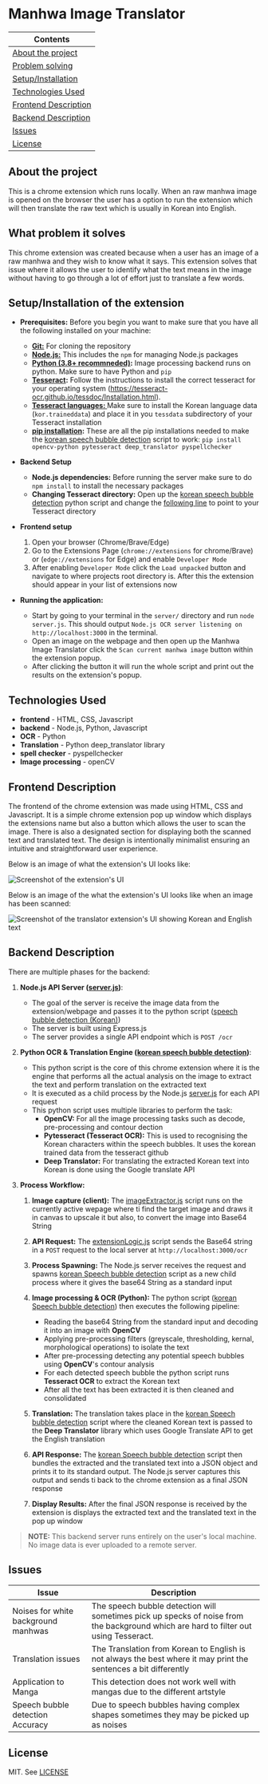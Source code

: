 # Manhwa Image Translator



| Contents |
| -------- |
|[About the project](#about-the-project)||
|[Problem solving](#what-problem-is-solves)|
|[Setup/Installation](#setupinstallation-of-the-extension)|
|[Technologies Used](#technologies-used)|
|[Frontend Description](#frontend-description)|
|[Backend Description](#backend-description)|
|[Issues](#issues)|
|[License](#license)|


## About the project
This is a chrome extension which runs locally. When an raw manhwa image is opened on the browser the user has a option to run the extension which will then translate the raw text which is usually in Korean into English.


## What problem it solves
This chrome extension was created because when a user has an image of a raw manhwa and they wish to know what it says. This extension solves that issue where it allows the user to identify what the text means in the image without having to go through a lot of effort just to translate a few words.


## Setup/Installation of the extension

- **Prerequisites:**
    Before you begin you want to make sure that you have all the following installed on your machine:
    - **<u>Git:</u>** For cloning the repository
    - **<u>Node.js:</u>** This includes the `npm` for managing Node.js packages
    - **<u>Python (3.8+ recommneded)</u>:** Image processing backend runs on python. Make sure to have Python and `pip`
    - **<u>Tesseract</u>:**  Follow the instructions to install the correct tesseract for your operating system (https://tesseract-ocr.github.io/tessdoc/Installation.html).
    - **<u>Tesseract languages: </u>** Make sure to install the Korean language data (`kor.traineddata`) and place it in you `tessdata` subdirectory of your Tesseract installation
    - **<u>pip installation</u>:** These are all the pip installations needed to make the [korean speech bubble detection](server/koreanSpeechBubbleDetection.py) script to work: `pip install opencv-python pytesseract deep_translator pyspellchecker`

- **Backend Setup**
    - **Node.js dependencies:** Before running the server make sure to do `npm install` to install the necessary packages
    - **Changing Tesseract directory:** Open up the [korean speech bubble detection](server/koreanSpeechBubbleDetection.py) python script and change the [following line](https://github.com/S01101S/ManhwaImageTranslator/blob/main/server/koreanSpeechBubbleDetection.py#L12) to point to your Tesseract directory

- **Frontend setup**
    1. Open your browser (Chrome/Brave/Edge)
    2. Go to the Extensions Page (`chrome://extensions` for chrome/Brave) or (`edge://extensions` for Edge) and enable `Developer Mode`
    3. After enabling `Developer Mode` click the `Load unpacked` button and navigate to where projects root directory is. After this the extension should appear in your list of extensions now

- **Running the application:**
    - Start by going to your terminal in the `server/` directory and run `node server.js`. This should output `Node.js OCR server listening on http://localhost:3000` in the terminal. 
    - Open an image on the webpage and then open up the Manhwa Image Translator click the `Scan current manhwa image` button within the extension popup.
    - After clicking the button it will run the whole script and print out the results on the extension's popup.


## Technologies Used
- **frontend** - HTML, CSS, Javascript
- **backend** - Node.js, Python, Javascript
- **OCR** - Python
- **Translation** - Python deep_translator library
- **spell checker** - pyspellchecker
- **Image processing** - openCV



## Frontend Description
The frontend of the chrome extension was made using HTML, CSS and Javascript. It is a simple chrome extension pop up window which displays the extensions name but also a button which allows the user to scan the image. There is also a designated section for displaying both the scanned text and translated text. The design is intentionally minimalist ensuring an intuitive and straightforward user experience.

Below is an image of what the extension's UI looks like:

![Screenshot of the extension's UI](extension-UI-images/chromeExtensionUI.png)


Below is an image of the what the extension's UI looks like when an image has been scanned:

![Screenshot of the translator extension's UI showing Korean and English text](extension-UI-images/output.png)


## Backend Description
There are multiple phases for the backend:

1. **Node.js API Server ([server.js](server/server.js))**:
    - The goal of the server is receive the image data from the extension/webpage and passes it to the python script ([speech bubble detection (Korean)](server/koreanSpeechBubbleDetection.py))
    - The server is built using Express.js
    - The server provides a single API endpoint which is `POST /ocr`

2. **Python OCR & Translation Engine ([korean speech bubble detection](server/koreanSpeechBubbleDetection.py))**:
    - This python script is the core of this chrome extension where it is the engine that performs all the actual analysis on the image to extract the text and perform translation on the extracted text
    - It is executed as a child process by the Node.js [server.js](server/server.js) for each API request
    - This python script uses multiple libraries to perform the task:
        - **OpenCV:** For all the image processing tasks such as decode, pre-processing and contour dection
        - **Pytesseract (Tesseract OCR):** This is used to recognising the Korean characters within the speech bubbles. It uses the korean trained data from the tesseract github
        - **Deep Translator:** For translating the extracted Korean text into Korean is done using the Google translate API

3. **Process Workflow:**
    1. **Image capture (client):** The [imageExtractor.js](imageExtractor.js) script runs on the currently active wepage where ti find the target image and draws it in canvas to upscale it but also, to convert the image into Base64 String

    2. **API Request:** The [extensionLogic.js](extensionLogic.js) script sends the Base64 string in a `POST` request to the local server at `http://localhost:3000/ocr`
    
    3. **Process Spawning:** The Node.js server receives the request and spawns [korean Speech bubble detection](server/koreanSpeechBubbleDetection.py) script as a new child process where it gives the base64 String as a standard input

    4. **Image processing & OCR (Python):** The python script ([korean Speech bubble detection](server/koreanSpeechBubbleDetection.py)) then executes the following pipeline:
        - Reading the base64 String from the standard input and decoding it into an image with **OpenCV**
        - Applying pre-processing filters (greyscale, thresholding, kernal, morphological operations) to isolate the text
        - After pre-processing detecting any potential speech bubbles using **OpenCV**'s contour analysis 
        - For each detected speech bubble the python script runs **Tesseract OCR** to extract the Korean text
        - After all the text has been extracted it is then cleaned and consolidated
    
    5. **Translation:** The translation takes place in the [korean Speech bubble detection](server/koreanSpeechBubbleDetection.py) script where the cleaned Korean text is passed to the **Deep Translator** library which uses Google Translate API to get the English translation

    6. **API Response:** The [korean Speech bubble detection](server/koreanSpeechBubbleDetection.py) script then bundles the extracted and the translated text into a JSON object and prints it to its standard output. The Node.js server captures this output and sends ti back to the chrome extension as a final JSON response

    7. **Display Results:** After the final JSON response is received by the extension is displays the extracted text and the translated text in the pop up window


> **NOTE:** This backend server runs entirely on the user's local machine. No image data is ever uploaded to a remote server.


## Issues

| Issue | Description |
| ----- | ----------- |
| Noises for white background manhwas | The speech bubble detection will sometimes pick up specks of noise from the background which are hard to filter out using Tesseract. 
| Translation issues | The Translation from Korean to English is not always the best where it may print the sentences a bit differently |  
| Application to Manga | This detection does not work well with mangas due to the different artstyle |
| Speech bubble detection Accuracy | Due to speech bubbles having complex shapes sometimes they may be picked up as noises |


## License
MIT. See [LICENSE](license.md)

